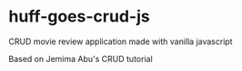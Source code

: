 # huff-goes-crud-js
CRUD movie review application made with vanilla javascript

Based on Jemima Abu's CRUD tutorial
